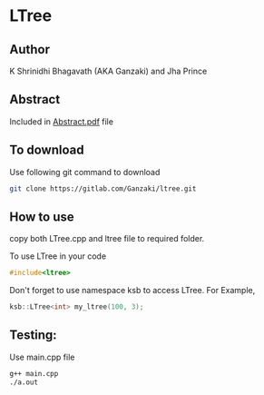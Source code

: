 # LTree


## Author
K Shrinidhi Bhagavath (AKA Ganzaki) and 
Jha Prince

## Abstract
Included in [Abstract.pdf](./Abstract.pdf) file


## To download
Use following git command to download
```bash
git clone https://gitlab.com/Ganzaki/ltree.git
```


## How to use
copy both LTree.cpp and ltree file to required folder.

To use LTree in your code

```cpp
#include<ltree>
```
Don't forget to use namespace ksb to access LTree.
For Example,

```cpp
ksb::LTree<int> my_ltree(100, 3);
```


## Testing:

Use main.cpp file

```bash
g++ main.cpp
./a.out
```